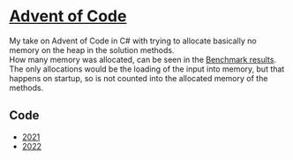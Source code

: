 # [Advent of Code](https://adventofcode.com)
My take on Advent of Code in C# with trying to allocate basically no memory on the heap in the solution methods.<br/>
How many memory was allocated, can be seen in the [Benchmark results](https://github.com/Sterbehilfe/AdventOfCode/tree/master/AdventOfCode.Benchmarks).<br/>
The only allocations would be the loading of the input into memory, but that happens on startup, so is not counted into the allocated memory of the methods.

## Code

- [2021](https://github.com/Sterbehilfe/AdventOfCode/tree/master/AdventOfCode/Year2021)
- [2022](https://github.com/Sterbehilfe/AdventOfCode/tree/master/AdventOfCode/Year2022)
